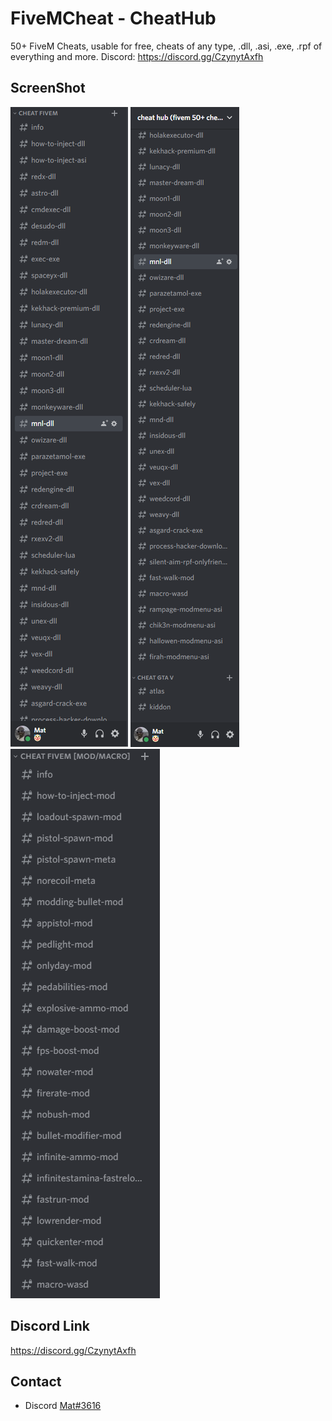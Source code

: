 # FiveMCheat - CheatHub
50+ FiveM Cheats, usable for free, cheats of any type, .dll, .asi, .exe, .rpf of everything and more. Discord: https://discord.gg/CzynytAxfh 

## ScreenShot
![screen1.png](https://github.com/itsmat/FiveMCheat/blob/Nuker-Tool/Screen.PNG)
![screen2.png](https://github.com/itsmat/FiveMCheat/blob/Nuker-Tool/Screen2.PNG)
![screen3.png](https://github.com/itsmat/FiveMCheat/blob/Nuker-Tool/Screen3.PNG)

## Discord Link
https://discord.gg/CzynytAxfh 

## Contact
- Discord [Mat#3616](https://github.com/itsmat)
